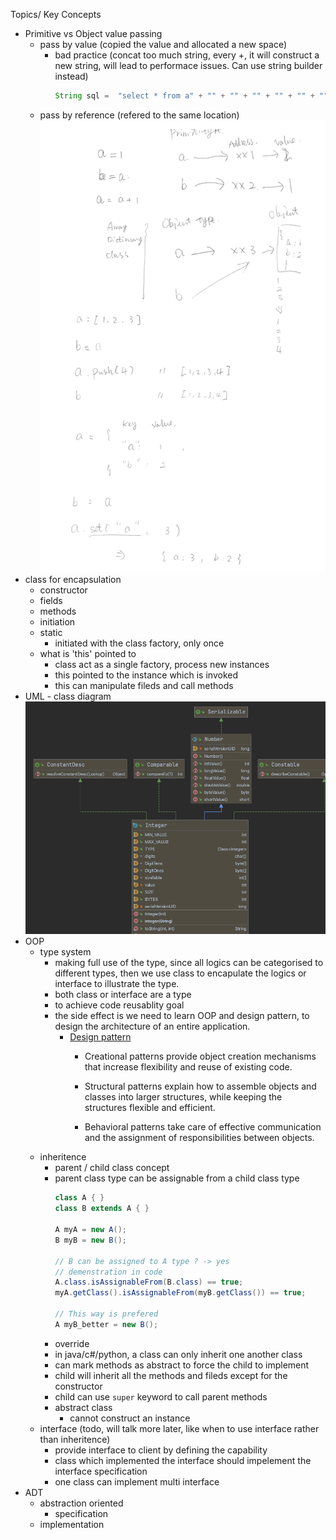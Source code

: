 Topics/ Key Concepts
- Primitive vs Object value passing
    - pass by value (copied the value and allocated a new space)
        - bad practice (concat too much string, every +, it will construct a new string, will lead to performace issues. Can use string builder instead)
            ```java
            String sql =  "select * from a" + "" + "" + "" + "" + "" + "" ...
            ```
    - pass by reference (refered to the same location)
![](2021-06-24-1.png)
- class for encapsulation
    - constructor
    - fields
    - methods
    - initiation
    - static
        - initiated with the class factory, only once
    - what is 'this' pointed to
        - class act as a single factory, process new instances
        - this pointed to the instance which is invoked
        - this can manipulate fileds and call methods
- UML - class diagram
![](2021-06-24-23-02-05.png)
- OOP 
    - type system
        - making full use of the type, since all logics can be categorised to different types, then we use class to encapulate the logics or interface to illustrate the type.
        - both class or interface are a type
        - to achieve code reusablity goal
        - the side effect is we need to learn OOP and design pattern, to design the architecture of an entire application.
            - [Design pattern](https://refactoring.guru/design-patterns/classification)
                - Creational patterns provide object creation mechanisms that increase flexibility and reuse of existing code.

                - Structural patterns explain how to assemble objects and classes into larger structures, while keeping the structures flexible and efficient.

                - Behavioral patterns take care of effective communication and the assignment of responsibilities between objects.
    - inheritence
        - parent / child class concept
        - parent class type can be assignable from a child class type
            ```java
            class A { }
            class B extends A { }

            A myA = new A();
            B myB = new B();
            
            // B can be assigned to A type ? -> yes 
            // demenstration in code 
            A.class.isAssignableFrom(B.class) == true;
            myA.getClass().isAssignableFrom(myB.getClass()) == true;

            // This way is prefered
            A myB_better = new B();
            ```
        - override
        - in java/c#/python, a class can only inherit one another class
        - can mark methods as abstract to force the child to implement
        - child will inherit all the methods and fileds except for the constructor
        - child can use `super` keyword to call parent methods
        - abstract class
            - cannot construct an instance
    - interface (todo, will talk more later, like when to use interface rather than inheritence) 
        - provide interface to client by defining the capability
        - class which implemented the interface should impelement the interface specification
        - one class can implement multi interface
- ADT
    - abstraction oriented
        - specification
    - implementation
